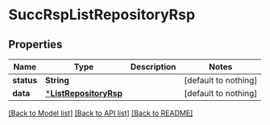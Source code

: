 # SuccRspListRepositoryRsp


## Properties
Name | Type | Description | Notes
------------ | ------------- | ------------- | -------------
**status** | **String** |  | [default to nothing]
**data** | [***ListRepositoryRsp**](ListRepositoryRsp.md) |  | [default to nothing]


[[Back to Model list]](../README.md#models) [[Back to API list]](../README.md#api-endpoints) [[Back to README]](../README.md)


